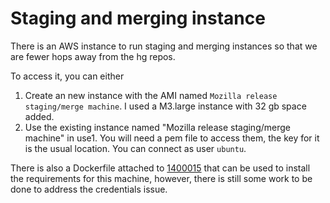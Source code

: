 # Staging and merging instance

There is an AWS instance to run staging and merging instances so that we are fewer hops away from the hg repos.  

To access it, you can either 
1. Create an new instance with the AMI named ```Mozilla release staging/merge machine```.  I used a M3.large instance with 32 gb space added.
2. Use the existing instance named "Mozilla release staging/merge machine" in use1.
You will need a pem file to access them, the key for it is the usual location.  You can connect as user ```ubuntu```.

There is also a Dockerfile attached to <a href="https://bugzilla.mozilla.org/show_bug.cgi?id=1400015">1400015</a> that can be used to install the requirements for this machine, however, there is still some work to be done to address the credentials issue.
